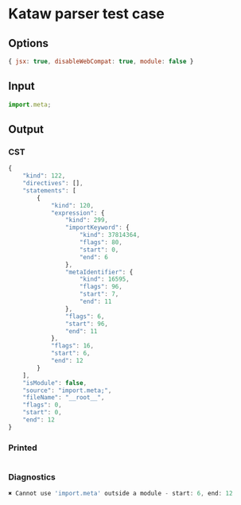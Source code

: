 # Kataw parser test case

## Options

`````js
{ jsx: true, disableWebCompat: true, module: false }
`````

## Input

`````js
import.meta;
`````

## Output

### CST

```javascript
{
    "kind": 122,
    "directives": [],
    "statements": [
        {
            "kind": 120,
            "expression": {
                "kind": 299,
                "importKeyword": {
                    "kind": 37814364,
                    "flags": 80,
                    "start": 0,
                    "end": 6
                },
                "metaIdentifier": {
                    "kind": 16595,
                    "flags": 96,
                    "start": 7,
                    "end": 11
                },
                "flags": 6,
                "start": 96,
                "end": 11
            },
            "flags": 16,
            "start": 6,
            "end": 12
        }
    ],
    "isModule": false,
    "source": "import.meta;",
    "fileName": "__root__",
    "flags": 0,
    "start": 0,
    "end": 12
}
```

### Printed

```javascript

```

### Diagnostics

```javascript
✖ Cannot use 'import.meta' outside a module - start: 6, end: 12

```


